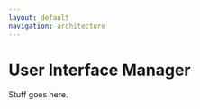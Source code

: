 ```yaml
---
layout: default
navigation: architecture
---
```


# User Interface Manager

Stuff goes here.

<!-- vim: ts=2 sw=2 ai et spell
-->
